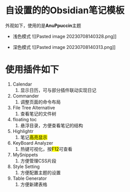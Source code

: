 # **自设置的的Obsidian笔记模板**
外观如下，使用的是**AnuPpuccin**主题
- 浅色模式
![[Pasted image 20230708140328.png]]

- 深色模式
![[Pasted image 20230708140313.png]]

# **使用插件如下**

1. Calendar
	1. 显示日历，可与部分插件联动实现日记
2. Commander
	1. 调整页面的命令布局
3. File Tree Alternative
	1. 查看笔记的文件树
4. floating toc
	1. 悬浮目录，方便查看笔记的结构
5. Highlightr
	1. 笔记<mark class="hltr-green">高亮显示</mark>
6. KeyBoard Analyzer
	1. 热键可视化，按<mark class="hltr-pink">F12</mark>可查看
7. MySnippets
	1. 方便管理CSS片段
8. Style Setting
	1. 方便配置主题的设置
9. Table Generator
	1. 方便新建表格
